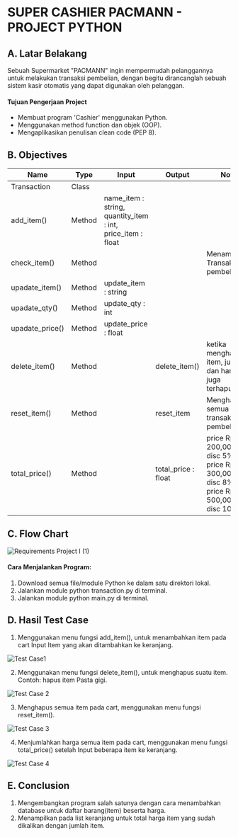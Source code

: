 # SUPER CASHIER PACMANN - PROJECT PYTHON
## A. Latar Belakang 

Sebuah Supermarket "PACMANN" ingin mempermudah pelanggannya untuk melakukan transaksi pembelian, dengan begitu dirancanglah sebuah sistem kasir otomatis yang dapat digunakan oleh pelanggan. 


#### Tujuan Pengerjaan Project
- Membuat program 'Cashier' menggunakan Python.
- Menggunakan method function dan objek (OOP).
- Mengaplikasikan penulisan clean code (PEP 8).

## B. Objectives


| Name |Type| Input |  Output |  Note  |
| ------ | ------ | ------ | ------ | ------ |
| Transaction| Class | | |  |
| add_item()| Method |name_item : string, quantity_item : int, price_item : float| |  |
| check_item()| Method | | | Menampilkan Transaksi pembelian |
| upadate_item()| Method |update_item : string | |  |
| upadate_qty()| Method |update_qty : int | |  |
| upadate_price()| Method |update_price : float| |  |
| delete_item()| Method | | delete_item()| ketika menghapus item, jumlah dan harga juga terhapus |
| reset_item()| Method | |reset_item |  Menghapus semua item transaksi pembelian|
| total_price()| Method | | total_price : float| price Rp 200,000 disc 5%, price Rp 300,000 disc 8%, price Rp 500,000 disc 10%|


## C. Flow Chart
![Requirements Project I (1)](https://github.com/taqi014/Images/assets/138283551/46524d09-0274-48af-bcdd-56ed9a22a447)


#### Cara Menjalankan Program:
1. Download semua file/module Python ke dalam satu direktori lokal.
2. Jalankan module python transaction.py di terminal.
3. Jalankan module python main.py di terminal.

## D. Hasil Test Case
1. Menggunakan menu fungsi add_item(), untuk menambahkan item pada cart
Input Item yang akan ditambahkan ke keranjang.

![Test Case1](https://github.com/taqi014/Images/assets/138283551/832e7f5e-f2d8-48d0-8b10-6f412a3c6c67)

2. Menggunakan menu fungsi delete_item(), untuk menghapus suatu item. 
Contoh: hapus item Pasta gigi.

![Test Case 2](https://github.com/taqi014/Images/assets/138283551/0fa0c7be-9098-4262-9cf6-8564f24d9df7)

3. Menghapus semua item pada cart, menggunakan menu fungsi reset_item().

![Test Case 3](https://github.com/taqi014/Images/assets/138283551/363644f6-7828-43fa-8d33-7868e933f581)

4. Menjumlahkan harga semua item pada cart, menggunakan menu fungsi total_price() setelah Input beberapa item ke keranjang.

![Test Case 4](https://github.com/taqi014/Images/assets/138283551/c6898092-14ea-4dbe-869d-994216ece711)


## E. Conclusion
1. Mengembangkan program salah satunya dengan cara menambahkan database untuk daftar barang(item) beserta harga.
2. Menampilkan pada list keranjang untuk total harga item yang sudah dikalikan dengan jumlah item.
